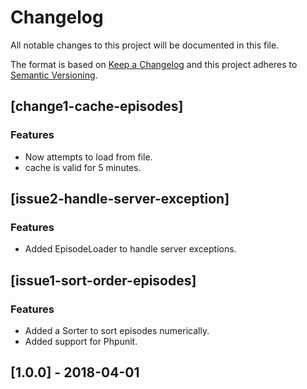 # Changelog
All notable changes to this project will be documented in this file.

The format is based on [Keep a Changelog](http://keepachangelog.com/en/1.0.0/)
and this project adheres to [Semantic Versioning](http://semver.org/spec/v2.0.0.html).

## [change1-cache-episodes]
### Features
- Now attempts to load from file.
- cache is valid for 5 minutes.

## [issue2-handle-server-exception]
### Features
- Added EpisodeLoader to handle server exceptions.

## [issue1-sort-order-episodes]
### Features
- Added a Sorter to sort episodes numerically.
- Added support for Phpunit.

## [1.0.0] - 2018-04-01
